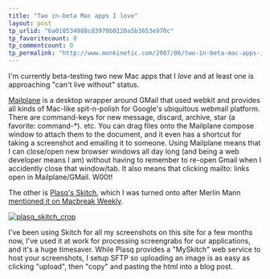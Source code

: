 ```yaml
---
title: "Two in-beta Mac apps I love"
layout: post
tp_urlid: "6a010534988cd3970b0120a5b3653e970c"
tp_favoritecount: 0
tp_commentcount: 0
tp_permalink: "http://www.monkinetic.com/2007/06/two-in-beta-mac-apps-i-love.html"
---
```

I'm currently beta-testing two new Mac apps that I *love* and at least one is approaching "can't live without" status.

[Mailplane](http://mailplaneapp.com/index.html) is a desktop wrapper around GMail that used webkit and provides all kinds of Mac-like spit-n-polish for Google's ubiquitous webmail platform. There are command-keys for new message, discard, archive, star (a favorite: command-*). etc. You can drag files onto the Mailplane compose window to attach them to the document, and it even has a shortcut for taking a screenshot and emailing it to someone. Using Mailplane means that I can close/open new browser windows all day long (and being a web developer means I am) without having to remember to re-open Gmail when I accidently close that window/tab. It also means that clicking mailto: links open in Mailplane/GMail. W00t!

The other is [Plasq's Skitch](http://plasq.com/skitch), which I was turned onto after Merlin Mann [mentioned it on Macbreak Weekly](http://www.twit.tv/node/4917).

<a href="http://redmonk.net/files/skitch/plasq_skitch-20070621-092743.png"><img  alt="plasq_skitch_crop" class="at-xid-6a010534988cd3970b0120a5b36547970c " src="http://steveivy.typepad.com/.a/6a010534988cd3970b0120a5b36547970c-pi" /></a>

I've been using Skitch for all my screenshots on this site for a few months now, I've used it at work for processing screengrabs for our applications, and it's a huge timesaver. While Plasq provides a "MySkitch" web service to host your screenshots, I setup SFTP so uploading an image is as easy as clicking "upload", then "copy" and pasting the html into a blog post.
